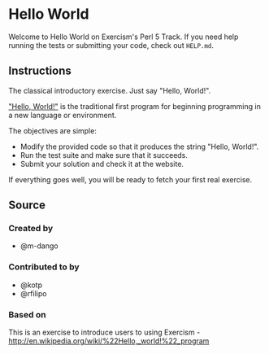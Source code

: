 # Hello World

Welcome to Hello World on Exercism's Perl 5 Track.
If you need help running the tests or submitting your code, check out `HELP.md`.

## Instructions

The classical introductory exercise. Just say "Hello, World!".

["Hello, World!"](http://en.wikipedia.org/wiki/%22Hello,_world!%22_program) is
the traditional first program for beginning programming in a new language
or environment.

The objectives are simple:

- Modify the provided code so that it produces the string "Hello, World!".
- Run the test suite and make sure that it succeeds.
- Submit your solution and check it at the website.

If everything goes well, you will be ready to fetch your first real exercise.

## Source

### Created by

- @m-dango

### Contributed to by

- @kotp
- @rfilipo

### Based on

This is an exercise to introduce users to using Exercism - http://en.wikipedia.org/wiki/%22Hello,_world!%22_program